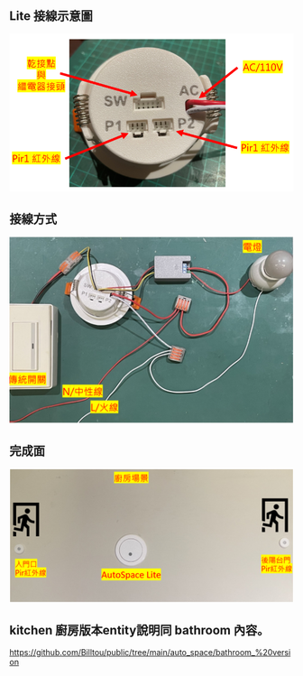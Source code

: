 ## Lite 接線示意圖

![Mosquitto_broker](/auto_space/image/220542.png)

## 接線方式

![Mosquitto_broker](/auto_space/image/225513.png)

## 完成面
![Mosquitto_broker](/auto_space/image/230253.png)

## kitchen 廚房版本entity說明同 bathroom 內容。

https://github.com/Billtou/public/tree/main/auto_space/bathroom_%20version
